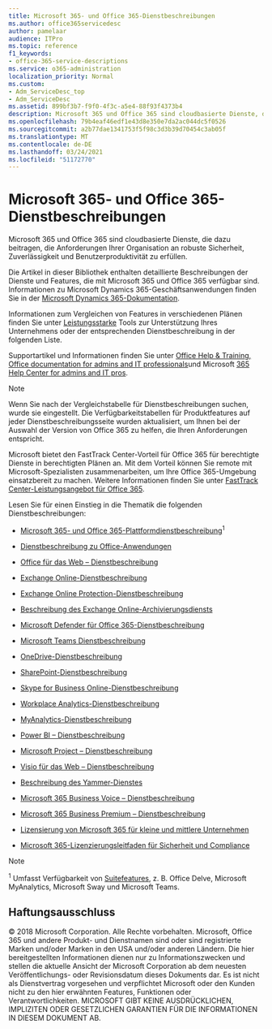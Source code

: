 ```yaml
---
title: Microsoft 365- und Office 365-Dienstbeschreibungen
ms.author: office365servicedesc
author: pamelaar
audience: ITPro
ms.topic: reference
f1_keywords:
- office-365-service-descriptions
ms.service: o365-administration
localization_priority: Normal
ms.custom:
- Adm_ServiceDesc_top
- Adm_ServiceDesc
ms.assetid: 899bf3b7-f9f0-4f3c-a5e4-88f93f4373b4
description: Microsoft 365 und Office 365 sind cloudbasierte Dienste, die dazu beitragen, die Anforderungen Ihrer Organisation an robuste Sicherheit, Zuverlässigkeit und Benutzerproduktivität zu erfüllen.
ms.openlocfilehash: 79b4eaf46edf1e43d8e350e7da2ac044dc5f0526
ms.sourcegitcommit: a2b77dae1341753f5f98c3d3b39d70454c3ab05f
ms.translationtype: MT
ms.contentlocale: de-DE
ms.lasthandoff: 03/24/2021
ms.locfileid: "51172770"
---
```

# <a name="microsoft-365-and-office-365-service-descriptions"></a>Microsoft 365- und Office 365-Dienstbeschreibungen 

Microsoft 365 und Office 365 sind cloudbasierte Dienste, die dazu beitragen, die Anforderungen Ihrer Organisation an robuste Sicherheit, Zuverlässigkeit und Benutzerproduktivität zu erfüllen. 
  
Die Artikel in dieser Bibliothek enthalten detaillierte Beschreibungen der Dienste und Features, die mit Microsoft 365 und Office 365 verfügbar sind. Informationen zu Microsoft Dynamics 365-Geschäftsanwendungen finden Sie in der [Microsoft Dynamics 365-Dokumentation](/dynamics365/).

Informationen zum Vergleichen von Features in verschiedenen Plänen finden Sie unter [Leistungsstarke](https://go.microsoft.com/fwlink/?LinkID=799177&amp;clcid=0x409) Tools zur Unterstützung Ihres Unternehmens oder der entsprechenden Dienstbeschreibung in der folgenden Liste. 
  
Supportartikel und Informationen finden Sie unter [Office Help & Training,](https://support.office.com/) [Office documentation for admins and IT professionals](/office/)und Microsoft [365 Help Center for admins and IT pros](/microsoft-365/).
  
> [!NOTE]
> Wenn Sie nach der Vergleichstabelle für Dienstbeschreibungen suchen, wurde sie eingestellt. Die Verfügbarkeitstabellen für Produktfeatures auf jeder Dienstbeschreibungsseite wurden aktualisiert, um Ihnen bei der Auswahl der Version von Office 365 zu helfen, die Ihren Anforderungen entspricht. 
  
Microsoft bietet den FastTrack Center-Vorteil für Office 365 für berechtigte Dienste in berechtigten Plänen an. Mit dem Vorteil können Sie remote mit Microsoft-Spezialisten zusammenarbeiten, um Ihre Office 365-Umgebung einsatzbereit zu machen. Weitere Informationen finden Sie unter [FastTrack Center-Leistungsangebot für Office 365](/fasttrack/O365-fasttrack-benefit-for-office-365).
  
Lesen Sie für einen Einstieg in die Thematik die folgenden Dienstbeschreibungen:
  
- [Microsoft 365- und Office 365-Plattformdienstbeschreibung](office-365-platform-service-description/office-365-platform-service-description.md)<sup>1</sup>

- [Dienstbeschreibung zu Office-Anwendungen](office-applications-service-description/office-applications-service-description.md)

- [Office für das Web – Dienstbeschreibung](office-online-service-description/office-online-service-description.md)

- [Exchange Online-Dienstbeschreibung](exchange-online-service-description/exchange-online-service-description.md)

- [Exchange Online Protection-Dienstbeschreibung](exchange-online-protection-service-description/exchange-online-protection-service-description.md)

- [Beschreibung des Exchange Online-Archivierungsdiensts](exchange-online-archiving-service-description/exchange-online-archiving-service-description.md)

- [Microsoft Defender für Office 365-Dienstbeschreibung](office-365-advanced-threat-protection-service-description.md)

- [Microsoft Teams Dienstbeschreibung](teams-service-description.md)

- [OneDrive-Dienstbeschreibung](onedrive-for-business-service-description.md)

- [SharePoint-Dienstbeschreibung](sharepoint-online-service-description/sharepoint-online-service-description.md)

- [Skype for Business Online-Dienstbeschreibung](skype-for-business-online-service-description/skype-for-business-online-service-description.md)

- [Workplace Analytics-Dienstbeschreibung](workplace-analytics-service-description.md)

- [MyAnalytics-Dienstbeschreibung](mya-service-description.md)

- [Power BI – Dienstbeschreibung](power-bi-service-description.md)

- [Microsoft Project – Dienstbeschreibung](project-online-service-description/project-online-service-description.md)

- [Visio für das Web – Dienstbeschreibung](visio-online-service-description/visio-online-service-description.md)

- [Beschreibung des Yammer-Dienstes](yammer-service-description/yammer-service-description.md)

- [Microsoft 365 Business Voice – Dienstbeschreibung](microsoft-365-business-voice-service-description.md)

- [Microsoft 365 Business Premium – Dienstbeschreibung](microsoft-365-service-descriptions/microsoft-365-business-service-description.md)

- [Lizensierung von Microsoft 365 für kleine und mittlere Unternehmen](microsoft-365-service-descriptions/licensing-microsoft-365-in-smb.md)

- [Microsoft 365-Lizenzierungsleitfaden für Sicherheit und Compliance](microsoft-365-service-descriptions/microsoft-365-tenantlevel-services-licensing-guidance/microsoft-365-security-compliance-licensing-guidance.md)


> [!NOTE]
> <sup>1</sup> Umfasst Verfügbarkeit von [Suitefeatures](./office-365-platform-service-description/office-365-suite-features.md), z. B. Office Delve, Microsoft MyAnalytics, Microsoft Sway und Microsoft Teams.
  
## <a name="disclaimer"></a>Haftungsausschluss

&copy; 2018 Microsoft Corporation. Alle Rechte vorbehalten. Microsoft, Office 365 und andere Produkt- und Dienstnamen sind oder sind registrierte Marken und/oder Marken in den USA und/oder anderen Ländern. Die hier bereitgestellten Informationen dienen nur zu Informationszwecken und stellen die aktuelle Ansicht der Microsoft Corporation ab dem neuesten Veröffentlichungs- oder Revisionsdatum dieses Dokuments dar. Es ist nicht als Dienstvertrag vorgesehen und verpflichtet Microsoft oder den Kunden nicht zu den hier erwähnten Features, Funktionen oder Verantwortlichkeiten. MICROSOFT GIBT KEINE AUSDRÜCKLICHEN, IMPLIZITEN ODER GESETZLICHEN GARANTIEN FÜR DIE INFORMATIONEN IN DIESEM DOKUMENT AB.
